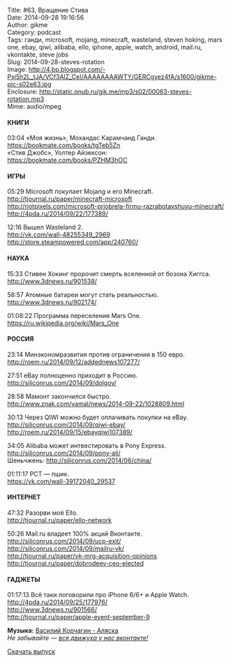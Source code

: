 Title: #63, Вращение Стива  
Date: 2014-09-28 19:16:56  
Author: gikme  
Category: podcast  
Tags: ганди, microsoft, mojang, minecraft, wasteland, steven hoking, mars one, ebay, qiwi, alibaba, ello, iphone, apple, watch, android, mail.ru, vkontakte, steve jobs  
Slug: 2014-09-28-steves-rotation  
Image: http://4.bp.blogspot.com/-Pxj5h2L_tJA/VCf3AlZ_CeI/AAAAAAAAWTY/GERCgyez4fA/s1600/gikme-pic-s02e63.jpg  
Enclosure: http://static.qnub.ru/gik.me/mp3/s02/00063-steves-rotation.mp3  
Mime: audio/mpeg

#### КНИГИ

03:04 «Моя жизнь», Мохандас Карамчанд Ганди.  
<https://bookmate.com/books/tgTeb5Zn>  
«Стив Джобс», Уолтер Айзексон: <https://bookmate.com/books/PZHM3hOC>

#### ИГРЫ

05:29 Microsoft покупает Mojang и его Minecraft.  
<http://tjournal.ru/paper/minecraft-microsoft>  
<http://riotpixels.com/microsoft-priobrela-firmu-razrabotavshuyu-minecraft/>  
<http://4pda.ru/2014/09/22/177389/>

12:16 Вышел Wasteland 2.  
<http://vk.com/wall-48255349_2969>  
<http://store.steampowered.com/app/240760/>

#### НАУКА

15:33 Стивен Хокинг пророчит смерть вселенной от бозона Хиггса.  
<http://www.3dnews.ru/901538/>

58:57 Атомные батареи могут стать реальностью.  
<http://www.3dnews.ru/902174/>

01:08:22 Программа переселения Mars One.  
<https://ru.wikipedia.org/wiki/Mars_One>

#### РОССИЯ

23:14 Минэкономразвития против ограничения в 150 евро.  
<http://roem.ru/2014/09/12/addednews107277/>

27:51 eBay полноценно приходит в Россию.  
<http://siliconrus.com/2014/09/dolgov/>

28:58 Мамонт закончился быстро.  
<http://www.znak.com/yamal/news/2014-09-22/1028809.html>

30:13 Через QIWI можно будет оплачивать покупки на eBay.  
<http://siliconrus.com/2014/09/qiwi-ebay/>  
<http://roem.ru/2014/09/15/ebayqiwi107389/>

34:05 Alibaba может интвестировать в Pony Express.  
<http://siliconrus.com/2014/09/pony-ali/>  
Шеньчжень: <http://siliconrus.com/2014/06/china/> 

01:11:17 РСТ — пшик.  
<https://vk.com/wall-39172040_29537>

#### ИНТЕРНЕТ

47:32 Разорви моё Ello.  
<http://tjournal.ru/paper/ello-network>

50:26 Mail.ru владеет 100% акций Вконтакте.  
<http://siliconrus.com/2014/09/ucp-exit/>  
<http://siliconrus.com/2014/09/mailru-vk/>  
<http://tjournal.ru/paper/vk-mrg-acquisition-opinions>  
<http://tjournal.ru/paper/dobrodeev-ceo-elected>

#### ГАДЖЕТЫ

01:17:13 Всё таки поговорили про iPhone 6/6+ и Apple Watch.  
<http://4pda.ru/2014/09/25/177976/>  
<http://www.3dnews.ru/901566/>  
<http://tjournal.ru/paper/apple-event-september-9>

**Музыка:** [Василий Корчагин - Аляска](http://vk.com/bacc3)  
*Не забывайте — [вся движуха у нас вконтакте!](http://vk.com/gikme)*

[Скачать выпуск](http://static.qnub.ru/gik.me/mp3/s02/00063-steves-rotation.mp3)

